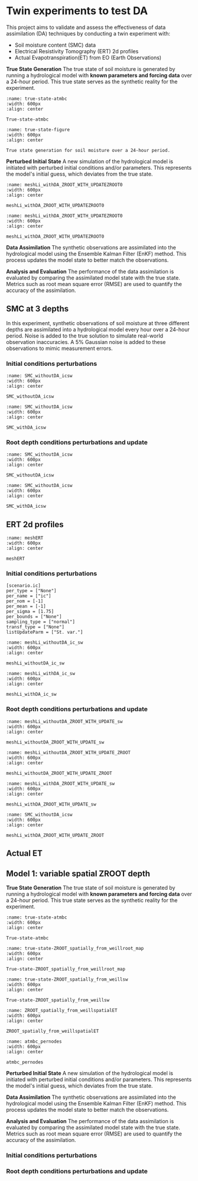 # Twin experiments to test DA
 
This project aims to validate and assess the effectiveness of data assimilation (DA) techniques by conducting a twin experiment with:
- Soil moisture content (SMC) data
- Electrical Resistivity Tomography (ERT) 2d profiles 
- Actual Evapotranspiration(ET) from EO (Earth Observations)

**True State Generation**
The true state of soil moisture is generated by running a hydrological model with **known parameters and forcing data** over a 24-hour period. This true state serves as the synthetic reality for the experiment.

```{figure} ./lib/solution_SMC/weill_dataset/atmbc.png
:name: true-state-atmbc
:width: 600px
:align: center

True-state-atmbc
```


```{figure} ./lib/DA_ERT/meshLi_withDA_ic/vtksaturation_slow.gif
:name: true-state-figure
:width: 600px
:align: center

True state generation for soil moisture over a 24-hour period.
```

**Perturbed Initial State**
A new simulation of the hydrological model is initiated with perturbed initial conditions and/or parameters. This represents the model's initial guess, which deviates from the true state.

```{figure} ./lib/DA_ERT/meshLi_withDA_ic/meshLi_withDA_icic.png
:name: meshLi_withDA_ZROOT_WITH_UPDATEZROOT0
:width: 600px
:align: center

meshLi_withDA_ZROOT_WITH_UPDATEZROOT0
```


```{figure} ./lib/DA_ERT/meshLi_withDA_ZROOT_WITH_UPDATE/meshLi_withDA_ZROOT_WITH_UPDATEZROOT0.png
:name: meshLi_withDA_ZROOT_WITH_UPDATEZROOT0
:width: 600px
:align: center

meshLi_withDA_ZROOT_WITH_UPDATEZROOT0
```

**Data Assimilation**
The synthetic observations are assimilated into the hydrological model using the Ensemble Kalman Filter (EnKF) method. This process updates the model state to better match the observations.

**Analysis and Evaluation**
The performance of the data assimilation is evaluated by comparing the assimilated model state with the true state. Metrics such as root mean square error (RMSE) are used to quantify the accuracy of the assimilation.

## SMC at 3 depths
In this experiment, synthetic observations of soil moisture at three different depths are assimilated into a hydrological model every hour over a 24-hour period. Noise is added to the true solution to simulate real-world observation inaccuracies. A 5% Gaussian noise is added to these observations to mimic measurement errors.

 
### Initial conditions perturbations 
```{figure} ./lib/DA_SMC/SMC_withoutDA_ic/SMC_withoutDA_ic_sw.png
:name: SMC_withoutDA_icsw
:width: 600px
:align: center

SMC_withoutDA_icsw
```

```{figure} ./lib/DA_SMC/SMC_withDA_ic/SMC_withDA_ic_sw.png
:name: SMC_withoutDA_icsw
:width: 600px
:align: center

SMC_withDA_icsw
```
### Root depth conditions perturbations and update

```{figure} ./lib/DA_SMC/SMC_withoutDA_ZROOT_WITH_UPDATE/SMC_withoutDA_ZROOT_WITH_UPDATE_sw.png
:name: SMC_withoutDA_icsw
:width: 600px
:align: center

SMC_withoutDA_icsw
```

```{figure} ./lib/DA_SMC/SMC_withDA_ZROOT_WITH_UPDATE/SMC_withDA_ZROOT_WITH_UPDATE_sw.png
:name: SMC_withoutDA_icsw
:width: 600px
:align: center

SMC_withDA_icsw
```

 
## ERT 2d profiles


```{figure} ./lib/solution_ERT/ERT_dataset/meshERT.png
:name: meshERT
:width: 600px
:align: center

meshERT
```


### Initial conditions perturbations 
```{code-block} TOML
[scenario.ic]
per_type = ["None"]
per_name = ["ic"]
per_nom = [-1]
per_mean = [-1]
per_sigma = [1.75]
per_bounds = ["None"]
sampling_type = ["normal"]
transf_type = ["None"]
listUpdateParm = ["St. var."]
```

```{figure} ./lib/DA_ERT/meshLi_withoutDA_ic/meshLi_withoutDA_ic_sw.png
:name: meshLi_withoutDA_ic_sw
:width: 600px
:align: center

meshLi_withoutDA_ic_sw
```


```{figure} ./lib/DA_ERT/meshLi_withDA_ic/meshLi_withDA_ic_sw.png
:name: meshLi_withDA_ic_sw
:width: 600px
:align: center

meshLi_withDA_ic_sw
```

### Root depth conditions perturbations and update

```{figure} ./lib/DA_ERT/meshLi_withoutDA_ZROOT_WITH_UPDATE/meshLi_withoutDA_ZROOT_WITH_UPDATE_sw.png
:name: meshLi_withoutDA_ZROOT_WITH_UPDATE_sw
:width: 600px
:align: center

meshLi_withoutDA_ZROOT_WITH_UPDATE_sw
```

```{figure} ./lib/DA_ERT/meshLi_withoutDA_ZROOT_WITH_UPDATE/meshLi_withoutDA_ZROOT_WITH_UPDATE_ZROOT.png
:name: meshLi_withoutDA_ZROOT_WITH_UPDATE_ZROOT
:width: 600px
:align: center

meshLi_withoutDA_ZROOT_WITH_UPDATE_ZROOT
```

```{figure} ./lib/DA_ERT/meshLi_withDA_ZROOT_WITH_UPDATE/meshLi_withDA_ZROOT_WITH_UPDATE_sw.png
:name: meshLi_withDA_ZROOT_WITH_UPDATE_sw
:width: 600px
:align: center

meshLi_withDA_ZROOT_WITH_UPDATE_sw
```

```{figure} ./lib/DA_ERT/meshLi_withDA_ZROOT_WITH_UPDATE/meshLi_withDA_ZROOT_WITH_UPDATE_ZROOT.png
:name: SMC_withoutDA_icsw
:width: 600px
:align: center

meshLi_withDA_ZROOT_WITH_UPDATE_ZROOT
```

## Actual ET

## Model 1: variable spatial ZROOT depth

**True State Generation**
The true state of soil moisture is generated by running a hydrological model with **known parameters and forcing data** over a 24-hour period. This true state serves as the synthetic reality for the experiment.

```{figure} ./lib/solution_ET/ZROOT_spatially_from_weill/atmbc.png
:name: true-state-atmbc
:width: 600px
:align: center

True-state-atmbc
```

```{figure} ./lib/solution_ET/ZROOT_spatially_from_weill/ZROOT_spatially_from_weillroot_map.png
:name: true-state-ZROOT_spatially_from_weillroot_map
:width: 600px
:align: center

True-state-ZROOT_spatially_from_weillroot_map
```

```{figure} ./lib/solution_ET/ZROOT_spatially_from_weill/ZROOT_spatially_from_weillsw.png
:name: true-state-ZROOT_spatially_from_weillsw
:width: 600px
:align: center

True-state-ZROOT_spatially_from_weillsw
```

```{figure} ./lib/solution_ET/ZROOT_spatially_from_weill/ZROOT_spatially_from_weillspatialET.png
:name: ZROOT_spatially_from_weillspatialET
:width: 600px
:align: center

ZROOT_spatially_from_weillspatialET
```


```{figure} ./lib/DA_ET/DA_ET_0/atmbc_pernodes.png
:name: atmbc_pernodes
:width: 600px
:align: center

atmbc_pernodes
```


**Perturbed Initial State**
A new simulation of the hydrological model is initiated with perturbed initial conditions and/or parameters. This represents the model's initial guess, which deviates from the true state.











**Data Assimilation**
The synthetic observations are assimilated into the hydrological model using the Ensemble Kalman Filter (EnKF) method. This process updates the model state to better match the observations.

**Analysis and Evaluation**
The performance of the data assimilation is evaluated by comparing the assimilated model state with the true state. Metrics such as root mean square error (RMSE) are used to quantify the accuracy of the assimilation.


### Initial conditions perturbations 


### Root depth conditions perturbations and update



 
